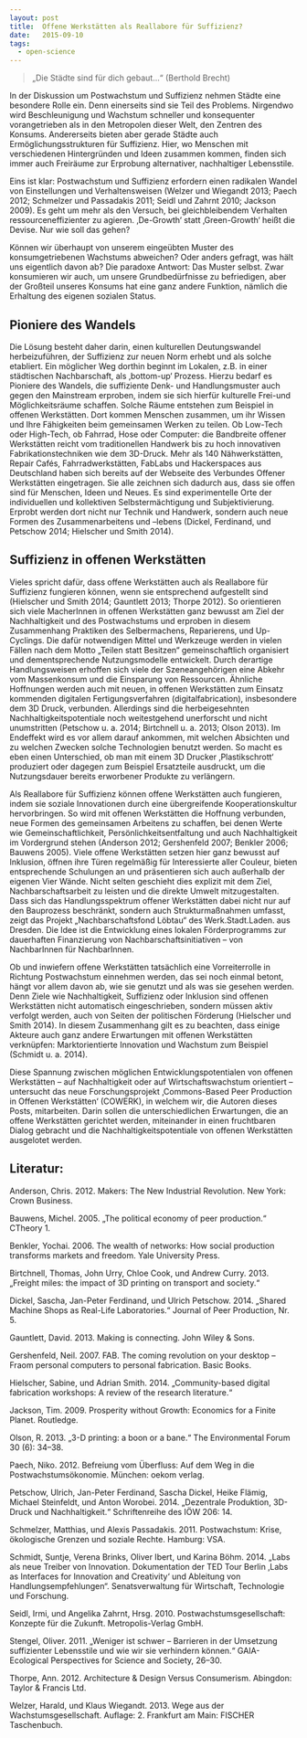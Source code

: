```yaml
---
layout: post
title:  Offene Werkstätten als Reallabore für Suffizienz?
date:   2015-09-10
tags:
  - open-science
---
```


> „Die Städte sind für dich gebaut...“ (Berthold Brecht)

In der Diskussion um Postwachstum und Suffizienz nehmen Städte eine besondere Rolle ein. Denn einerseits sind sie Teil des Problems. Nirgendwo wird Beschleunigung und Wachstum schneller und konsequenter vorangetrieben als in den Metropolen dieser Welt, den Zentren des Konsums. Andererseits bieten aber gerade Städte auch Ermöglichungsstrukturen für Suffizienz. Hier, wo Menschen mit verschiedenen Hintergründen und Ideen zusammen kommen, finden sich immer auch Freiräume zur Erprobung alternativer, nachhaltiger Lebensstile.

Eins ist klar: Postwachstum und Suffizienz erfordern einen radikalen Wandel von Einstellungen und Verhaltensweisen (Welzer und Wiegandt 2013; Paech 2012; Schmelzer und Passadakis 2011; Seidl und Zahrnt 2010; Jackson 2009). Es geht um mehr als den Versuch, bei gleichbleibendem Verhalten ressourceneffizienter zu agieren. ‚De-Growth‘ statt ‚Green-Growth‘ heißt die Devise. Nur wie soll das gehen?

Können wir überhaupt von unserem eingeübten Muster des konsumgetriebenen Wachstums abweichen? Oder anders gefragt, was hält uns eigentlich davon ab? Die paradoxe Antwort: Das Muster selbst. Zwar konsumieren wir auch, um unsere Grundbedürfnisse zu befriedigen, aber der Großteil unseres Konsums hat eine ganz andere Funktion, nämlich die Erhaltung des eigenen sozialen Status.

## Pioniere des Wandels

Die Lösung besteht daher darin, einen kulturellen Deutungswandel herbeizuführen, der Suffizienz zur neuen Norm erhebt und als solche etabliert. Ein möglicher Weg dorthin beginnt im Lokalen, z.B. in einer städtischen Nachbarschaft, als ‚bottom-up‘ Prozess. Hierzu bedarf es Pioniere des Wandels, die suffiziente Denk- und Handlungsmuster auch gegen den Mainstream erproben, indem sie sich hierfür kulturelle Frei-und Möglichkeitsräume schaffen. Solche Räume entstehen zum Beispiel in offenen Werkstätten. Dort kommen Menschen zusammen, um ihr Wissen und Ihre Fähigkeiten beim gemeinsamen Werken zu teilen. Ob Low-Tech oder High-Tech, ob Fahrrad, Hose oder Computer: die Bandbreite offener Werkstätten reicht vom traditionellen Handwerk bis zu hoch innovativen Fabrikationstechniken wie dem 3D-Druck. Mehr als 140 Nähwerkstätten, Repair Cafés, Fahrradwerkstätten, FabLabs und Hackerspaces aus Deutschland haben sich bereits auf der Webseite des Verbundes Offener Werkstätten eingetragen. Sie alle zeichnen sich dadurch aus, dass sie offen sind für Menschen, Ideen und Neues. Es sind experimentelle Orte der individuellen und kollektiven Selbstermächtigung und Subjektivierung. Erprobt werden dort nicht nur Technik und Handwerk, sondern auch neue Formen des Zusammenarbeitens und –lebens (Dickel, Ferdinand, und Petschow 2014; Hielscher und Smith 2014).

## Suffizienz in offenen Werkstätten

Vieles spricht dafür, dass offene Werkstätten auch als Reallabore für Suffizienz fungieren können, wenn sie entsprechend aufgestellt sind (Hielscher und Smith 2014; Gauntlett 2013; Thorpe 2012). So orientieren sich viele MacherInnen in offenen Werkstätten ganz bewusst am Ziel der Nachhaltigkeit und des Postwachstums und erproben in diesem Zusammenhang Praktiken des Selbermachens, Reparierens, und Up-Cyclings. Die dafür notwendigen Mittel und Werkzeuge werden in vielen Fällen nach dem Motto „Teilen statt Besitzen“ gemeinschaftlich organisiert und dementsprechende Nutzungsmodelle entwickelt. Durch derartige Handlungsweisen erhoffen sich viele der Szeneangehörigen eine Abkehr vom Massenkonsum und die Einsparung von Ressourcen. Ähnliche Hoffnungen werden auch mit neuen, in offenen Werkstätten zum Einsatz kommenden digitalen Fertigungsverfahren (digitalfabrication), insbesondere dem 3D Druck, verbunden. Allerdings sind die herbeigesehnten Nachhaltigkeitspotentiale noch weitestgehend unerforscht und nicht unumstritten (Petschow u. a. 2014; Birtchnell u. a. 2013; Olson 2013). Im Endeffekt wird es vor allem darauf ankommen, mit welchen Absichten und zu welchen Zwecken solche Technologien benutzt werden. So macht es eben einen Unterschied, ob man mit einem 3D Drucker ‚Plastikschrott‘ produziert oder dagegen zum Beispiel Ersatzteile ausdruckt, um die Nutzungsdauer bereits erworbener Produkte zu verlängern.

Als Reallabore für Suffizienz können offene Werkstätten auch fungieren, indem sie soziale Innovationen durch eine übergreifende Kooperationskultur hervorbringen. So wird mit offenen Werkstätten die Hoffnung verbunden, neue Formen des gemeinsamen Arbeitens zu schaffen, bei denen Werte wie Gemeinschaftlichkeit, Persönlichkeitsentfaltung und auch Nachhaltigkeit im Vordergrund stehen (Anderson 2012; Gershenfeld 2007; Benkler 2006; Bauwens 2005). Viele offene Werkstätten setzen hier ganz bewusst auf Inklusion, öffnen ihre Türen regelmäßig für Interessierte aller Couleur, bieten entsprechende Schulungen an und präsentieren sich auch außerhalb der eigenen Vier Wände. Nicht selten geschieht dies explizit mit dem Ziel, Nachbarschaftsarbeit zu leisten und die direkte Umwelt mitzugestalten. Dass sich das Handlungsspektrum offener Werkstätten dabei nicht nur auf den Bauprozess beschränkt, sondern auch Strukturmaßnahmen umfasst, zeigt das Projekt „Nachbarschaftsfond Löbtau“ des Werk.Stadt.Laden. aus Dresden. Die Idee ist die Entwicklung eines lokalen Förderprogramms zur dauerhaften Finanzierung von Nachbarschaftsinitiativen – von NachbarInnen für NachbarInnen.

Ob und inwiefern offene Werkstätten tatsächlich eine Vorreiterrolle in Richtung Postwachstum einnehmen werden, das sei noch einmal betont, hängt vor allem davon ab, wie sie genutzt und als was sie gesehen werden. Denn Ziele wie Nachhaltigkeit, Suffizienz oder Inklusion sind offenen Werkstätten nicht automatisch eingeschrieben, sondern müssen aktiv verfolgt werden, auch von Seiten der politischen Förderung (Hielscher und Smith 2014). In diesem Zusammenhang gilt es zu beachten, dass einige Akteure auch ganz andere Erwartungen mit offenen Werkstätten verknüpfen: Marktorientierte Innovation und Wachstum zum Beispiel (Schmidt u. a. 2014).

Diese Spannung zwischen möglichen Entwicklungspotentialen von offenen Werkstätten – auf Nachhaltigkeit oder auf Wirtschaftswachstum orientiert – untersucht das neue Forschungsprojekt ‚Commons-Based Peer Production in Offenen Werkstätten‘ (COWERK), in welchem wir, die Autoren dieses Posts, mitarbeiten. Darin sollen die unterschiedlichen Erwartungen, die an offene Werkstätten gerichtet werden, miteinander in einen fruchtbaren Dialog gebracht und die Nachhaltigkeitspotentiale von offenen Werkstätten ausgelotet werden.

## Literatur:

Anderson, Chris. 2012. Makers: The New Industrial Revolution. New York: Crown Business.

Bauwens, Michel. 2005. „The political economy of peer production.“ CTheory 1.

Benkler, Yochai. 2006. The wealth of networks: How social production transforms markets and freedom. Yale University Press.

Birtchnell, Thomas, John Urry, Chloe Cook, und Andrew Curry. 2013. „Freight miles: the impact of 3D printing on transport and society.“

Dickel, Sascha, Jan-Peter Ferdinand, und Ulrich Petschow. 2014. „Shared Machine Shops as Real-Life Laboratories.“ Journal of Peer Production, Nr. 5.

Gauntlett, David. 2013. Making is connecting. John Wiley & Sons.

Gershenfeld, Neil. 2007. FAB. The coming revolution on your desktop – Fraom personal computers to personal fabrication. Basic Books.

Hielscher, Sabine, und Adrian Smith. 2014. „Community-based digital fabrication workshops: A review of the research literature.“

Jackson, Tim. 2009. Prosperity without Growth: Economics for a Finite Planet. Routledge.

Olson, R. 2013. „3-D printing: a boon or a bane.“ The Environmental Forum 30 (6): 34–38.

Paech, Niko. 2012. Befreiung vom Überfluss: Auf dem Weg in die Postwachstumsökonomie. München: oekom verlag.

Petschow, Ulrich, Jan-Peter Ferdinand, Sascha Dickel, Heike Flämig, Michael Steinfeldt, und Anton Worobei. 2014. „Dezentrale Produktion, 3D-Druck und Nachhaltigkeit.“ Schriftenreihe des IÖW 206: 14.

Schmelzer, Matthias, und Alexis Passadakis. 2011. Postwachstum: Krise, ökologische Grenzen und soziale Rechte. Hamburg: VSA.

Schmidt, Suntje, Verena Brinks, Oliver Ibert, und Karina Böhm. 2014. „Labs als neue Treiber von Innovation. Dokumentation der TED Tour Berlin ‚Labs as Interfaces for Innovation and Creativity‘ und Ableitung von Handlungsempfehlungen“. Senatsverwaltung für Wirtschaft, Technologie und Forschung.

Seidl, Irmi, und Angelika Zahrnt, Hrsg. 2010. Postwachstumsgesellschaft: Konzepte für die Zukunft. Metropolis-Verlag GmbH.

Stengel, Oliver. 2011. „Weniger ist schwer – Barrieren in der Umsetzung suffizienter Lebensstile und wie wir sie verhindern können.“ GAIA-Ecological Perspectives for Science and Society, 26–30.

Thorpe, Ann. 2012. Architecture & Design Versus Consumerism. Abingdon: Taylor & Francis Ltd.

Welzer, Harald, und Klaus Wiegandt. 2013. Wege aus der Wachstumsgesellschaft. Auflage: 2. Frankfurt am Main: FISCHER Taschenbuch.
